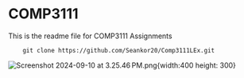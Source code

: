 # COMP3111 

This is the readme file for COMP3111 Assignments

```console
    git clone https://github.com/Seankor20/Comp3111LEx.git
```

![Screenshot 2024-09-10 at 3.25.46 PM.png](../../../../../../Desktop/Screenshot%202024-09-10%20at%203.25.46%E2%80%AFPM.png){width:400 height: 300}